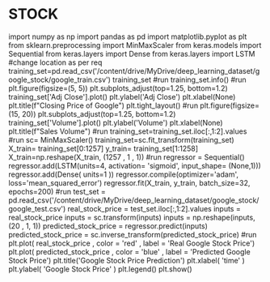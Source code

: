 # STOCK
import numpy as np
import pandas as pd
import matplotlib.pyplot as plt
from sklearn.preprocessing import MinMaxScaler
from keras.models import Sequential
from keras.layers import Dense
from keras.layers import LSTM
#change location as per req
training_set=pd.read_csv('/content/drive/MyDrive/deep_learning_dataset/google_stock/google_train.csv')
training_set
#run 
training_set.info()
#run
plt.figure(figsize=(5, 5))
plt.subplots_adjust(top=1.25, bottom=1.2)
training_set['Adj Close'].plot()
plt.ylabel('Adj Close')
plt.xlabel(None)
plt.title(f"Closing Price of Google")
plt.tight_layout()
#run
plt.figure(figsize=(15, 20))
plt.subplots_adjust(top=1.25, bottom=1.2)
training_set['Volume'].plot()
plt.ylabel('Volume')
plt.xlabel(None)
plt.title(f"Sales Volume")
#run
training_set=training_set.iloc[:,1:2].values
#run
sc= MinMaxScaler()
training_set=sc.fit_transform(training_set)
X_train= training_set[0:1257]
y_train= training_set[1:1258]
X_train=np.reshape(X_train, (1257 , 1 , 1))
#run
regressor = Sequential()
regressor.add(LSTM(units=4, activation= 'sigmoid', input_shape= (None,1)))
regressor.add(Dense( units=1 ))
regressor.compile(optimizer='adam', loss='mean_squared_error')
regressor.fit(X_train, y_train, batch_size=32, epochs=200)
#run
test_set = pd.read_csv('/content/drive/MyDrive/deep_learning_dataset/google_stock/google_test.csv')
real_stock_price = test_set.iloc[:,1:2].values
inputs = real_stock_price
inputs = sc.transform(inputs)
inputs = np.reshape(inputs, (20 , 1, 1))
predicted_stock_price = regressor.predict(inputs)
predicted_stock_price = sc.inverse_transform(predicted_stock_price)
#run 
plt.plot( real_stock_price , color = 'red' , label = 'Real Google Stock Price')
plt.plot( predicted_stock_price , color = 'blue' , label = 'Predicted Google Stock Price')
plt.title('Google Stock Price Prediction')
plt.xlabel( 'time' )
plt.ylabel( 'Google Stock Price' )
plt.legend()
plt.show()
